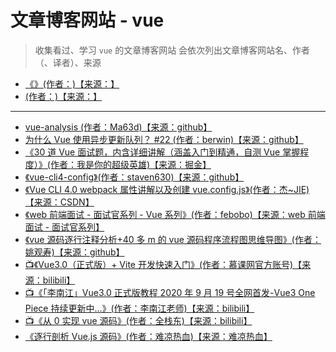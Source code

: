 # 文章博客网站 - vue

> 收集看过、学习 `vue` 的文章博客网站
> 会依次列出文章博客网站名、作者（、译者）、来源

- [《》(作者：)【来源：】]()
- [ (作者：)【来源：】]()

---

- [vue-analysis (作者：Ma63d)【来源：github】](https://github.com/Ma63d/vue-analysis)
- [为什么 Vue 使用异步更新队列？ #22 (作者：berwin)【来源：github】](https://github.com/berwin/Blog/issues/22)
- [《30 道 Vue 面试题，内含详细讲解（涵盖入门到精通，自测 Vue 掌握程度）》(作者：我是你的超级英雄)【来源：掘金】](https://juejin.cn/post/6844903918753808398)
- [《vue-cli4-config》(作者：staven630)【来源：github】](https://github.com/staven630/vue-cli4-config)
- [《Vue CLI 4.0 webpack 属性讲解以及创建 vue.config.js》(作者：杰~JIE)【来源：CSDN】](https://blog.csdn.net/weixin_44869002/article/details/105838825)
- [《web 前端面试 - 面试官系列 - Vue 系列》(作者：febobo)【来源：web 前端面试 - 面试官系列】](https://vue3js.cn/interview/vue/vue.html)
- [《vue 源码逐行注释分析+40 多 m 的 vue 源码程序流程图思维导图》(作者：姚观寿)【来源：github】](https://github.com/qq281113270/vue)
- [📺《Vue3.0（正式版）+ Vite 开发快速入门》(作者：慕课网官方账号)【来源：bilibili】](https://www.bilibili.com/video/BV1SZ4y157m8)
- [📺《「李南江」Vue3.0 正式版教程 2020 年 9 月 19 号全网首发-Vue3 One Piece 持续更新中...》(作者：李南江老师)【来源：bilibili】](https://www.bilibili.com/video/BV14k4y117LL)
- [📺《从 0 实现 vue 源码》(作者：全栈东)【来源：bilibili】](https://www.bilibili.com/video/BV1tV411s7fz?p=1)
- [《逐行剖析 Vue.js 源码》(作者：难凉热血)【来源：难凉热血】](https://nlrx-wjc.github.io/Blog/learn-vue-source-code/start/)
